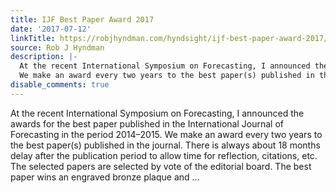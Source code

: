 ```yaml
---
title: IJF Best Paper Award 2017
date: '2017-07-12'
linkTitle: https://robjhyndman.com/hyndsight/ijf-best-paper-award-2017/
source: Rob J Hyndman
description: |-
  At the recent International Symposium on Forecasting, I announced the awards for the best paper published in the International Journal of Forecasting in the period 2014&ndash;2015.
  We make an award every two years to the best paper(s) published in the journal. There is always about 18 months delay after the publication period to allow time for reflection, citations, etc. The selected papers are selected by vote of the editorial board. The best paper wins an engraved bronze plaque and ...
disable_comments: true
---
```

At the recent International Symposium on Forecasting, I announced the awards for the best paper published in the International Journal of Forecasting in the period 2014&ndash;2015.
We make an award every two years to the best paper(s) published in the journal. There is always about 18 months delay after the publication period to allow time for reflection, citations, etc. The selected papers are selected by vote of the editorial board. The best paper wins an engraved bronze plaque and ...